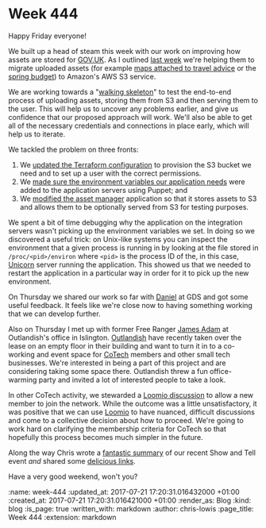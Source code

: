 Week 444
========

Happy Friday everyone!

We built up a head of steam this week with our work on improving how assets are stored for [GOV.UK](https://www.gov.uk/). As I outlined [last week](http://gofreerange.com/week-443) we're helping them to migrate uploaded assets (for example [maps attached to travel advice](https://www.gov.uk/foreign-travel-advice/colombia) or the [spring budget](https://www.gov.uk/government/publications/spring-budget-2017-documents)) to Amazon's AWS S3 service.

We are working towards a "[walking skeleton](http://alistair.cockburn.us/Walking+skeleton)" to test the end-to-end process of uploading assets, storing them from S3 and then serving them to the user. This will help us to uncover any problems earlier, and give us confidence that our proposed approach will work. We'll also be able to get all of the necessary credentials and connections in place early, which will help us to iterate.

We tackled the problem on three fronts:

1. We [updated the Terraform configuration](https://github.com/alphagov/govuk-terraform-provisioning/pull/125) to provision the S3 bucket we need and to set up a user with the correct permissions.
2. We [made sure the environment variables our application needs](https://github.com/alphagov/govuk-puppet/pull/6137) were added to the application servers using Puppet; and
3. We [modified the asset manager](https://github.com/alphagov/asset-manager/pull/74) application so that it stores assets to S3 and allows them to be optionally served from S3 for testing purposes.

We spent a bit of time debugging why the application on the integration servers wasn't picking up the environment variables we set. In doing so we discovered a useful trick: on Unix-like systems you can inspect the environment that a given process is running in by looking at the file stored in `/proc/<pid>/environ` where `<pid>` is the process ID of the, in this case, [Unicorn](https://bogomips.org/unicorn/) server running the application. This showed us that we needed to restart the application in a particular way in order for it to pick up the new environment.

On Thursday we shared our work so far with [Daniel](https://twitter.com/danielroseman) at GDS and got some useful feedback. It feels like we're close now to having something working that we can develop further.

Also on Thursday I met up with former Free Ranger [James Adam](http://lazyatom.com/) at Outlandish's office in Islington. [Outlandish](https://outlandish.com/) have recently taken over the lease on an empty floor in their building and want to turn it in to a co-working and event space for [CoTech](http://coops.tech/) members and other small tech businesses. We're interested in being a part of this project and are considering taking some space there. Outlandish threw a fun office-warming party and invited a lot of interested people to take a look.

In other CoTech activity, we stewarded a [Loomio discussion](https://www.loomio.org/d/W8r3ASkl/allow-greennet-to-join-cotech) to allow a new member to join the network. While the outcome was a little unsatisfactory, it was positive that we can use [Loomio](https://www.loomio.org/) to have nuanced, difficult discussions and come to a collective decision about how to proceed. We're going to work hard on clarifying the membership criteria for CoTech so that hopefully this process becomes much simpler in the future.

Along the way Chris wrote a [fantastic summary](http://gofreerange.com/show-and-tell-34) of our recent Show and Tell event *and* shared some [delicious links](http://gofreerange.com/week-444-links).

Have a very good weekend, won't you?

:name: week-444
:updated_at: 2017-07-21 17:20:31.016432000 +01:00
:created_at: 2017-07-21 17:20:31.016421000 +01:00
:render_as: Blog
:kind: blog
:is_page: true
:written_with: markdown
:author: chris-lowis
:page_title: Week 444
:extension: markdown
